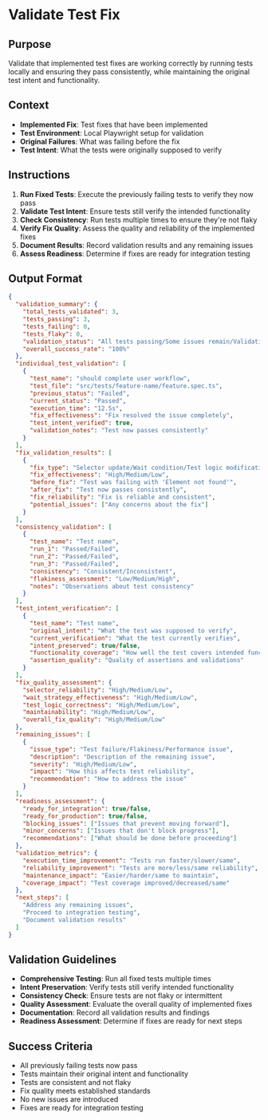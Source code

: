 # Validate Test Fix

## Purpose
Validate that implemented test fixes are working correctly by running tests locally and ensuring they pass consistently, while maintaining the original test intent and functionality.

## Context
- **Implemented Fix**: Test fixes that have been implemented
- **Test Environment**: Local Playwright setup for validation
- **Original Failures**: What was failing before the fix
- **Test Intent**: What the tests were originally supposed to verify

## Instructions
1. **Run Fixed Tests**: Execute the previously failing tests to verify they now pass
2. **Validate Test Intent**: Ensure tests still verify the intended functionality
3. **Check Consistency**: Run tests multiple times to ensure they're not flaky
4. **Verify Fix Quality**: Assess the quality and reliability of the implemented fixes
5. **Document Results**: Record validation results and any remaining issues
6. **Assess Readiness**: Determine if fixes are ready for integration testing

## Output Format
```json
{
  "validation_summary": {
    "total_tests_validated": 3,
    "tests_passing": 3,
    "tests_failing": 0,
    "tests_flaky": 0,
    "validation_status": "All tests passing/Some issues remain/Validation failed",
    "overall_success_rate": "100%"
  },
  "individual_test_validation": [
    {
      "test_name": "should complete user workflow",
      "test_file": "src/tests/feature-name/feature.spec.ts",
      "previous_status": "Failed",
      "current_status": "Passed",
      "execution_time": "12.5s",
      "fix_effectiveness": "Fix resolved the issue completely",
      "test_intent_verified": true,
      "validation_notes": "Test now passes consistently"
    }
  ],
  "fix_validation_results": [
    {
      "fix_type": "Selector update/Wait condition/Test logic modification",
      "fix_effectiveness": "High/Medium/Low",
      "before_fix": "Test was failing with 'Element not found'",
      "after_fix": "Test now passes consistently",
      "fix_reliability": "Fix is reliable and consistent",
      "potential_issues": ["Any concerns about the fix"]
    }
  ],
  "consistency_validation": [
    {
      "test_name": "Test name",
      "run_1": "Passed/Failed",
      "run_2": "Passed/Failed",
      "run_3": "Passed/Failed",
      "consistency": "Consistent/Inconsistent",
      "flakiness_assessment": "Low/Medium/High",
      "notes": "Observations about test consistency"
    }
  ],
  "test_intent_verification": [
    {
      "test_name": "Test name",
      "original_intent": "What the test was supposed to verify",
      "current_verification": "What the test currently verifies",
      "intent_preserved": true/false,
      "functionality_coverage": "How well the test covers intended functionality",
      "assertion_quality": "Quality of assertions and validations"
    }
  ],
  "fix_quality_assessment": {
    "selector_reliability": "High/Medium/Low",
    "wait_strategy_effectiveness": "High/Medium/Low",
    "test_logic_correctness": "High/Medium/Low",
    "maintainability": "High/Medium/Low",
    "overall_fix_quality": "High/Medium/Low"
  },
  "remaining_issues": [
    {
      "issue_type": "Test failure/Flakiness/Performance issue",
      "description": "Description of the remaining issue",
      "severity": "High/Medium/Low",
      "impact": "How this affects test reliability",
      "recommendation": "How to address the issue"
    }
  ],
  "readiness_assessment": {
    "ready_for_integration": true/false,
    "ready_for_production": true/false,
    "blocking_issues": ["Issues that prevent moving forward"],
    "minor_concerns": ["Issues that don't block progress"],
    "recommendations": ["What should be done before proceeding"]
  },
  "validation_metrics": {
    "execution_time_improvement": "Tests run faster/slower/same",
    "reliability_improvement": "Tests are more/less/same reliability",
    "maintenance_impact": "Easier/harder/same to maintain",
    "coverage_impact": "Test coverage improved/decreased/same"
  },
  "next_steps": [
    "Address any remaining issues",
    "Proceed to integration testing",
    "Document validation results"
  ]
}
```

## Validation Guidelines
- **Comprehensive Testing**: Run all fixed tests multiple times
- **Intent Preservation**: Verify tests still verify intended functionality
- **Consistency Check**: Ensure tests are not flaky or intermittent
- **Quality Assessment**: Evaluate the overall quality of implemented fixes
- **Documentation**: Record all validation results and findings
- **Readiness Assessment**: Determine if fixes are ready for next steps

## Success Criteria
- All previously failing tests now pass
- Tests maintain their original intent and functionality
- Tests are consistent and not flaky
- Fix quality meets established standards
- No new issues are introduced
- Fixes are ready for integration testing

